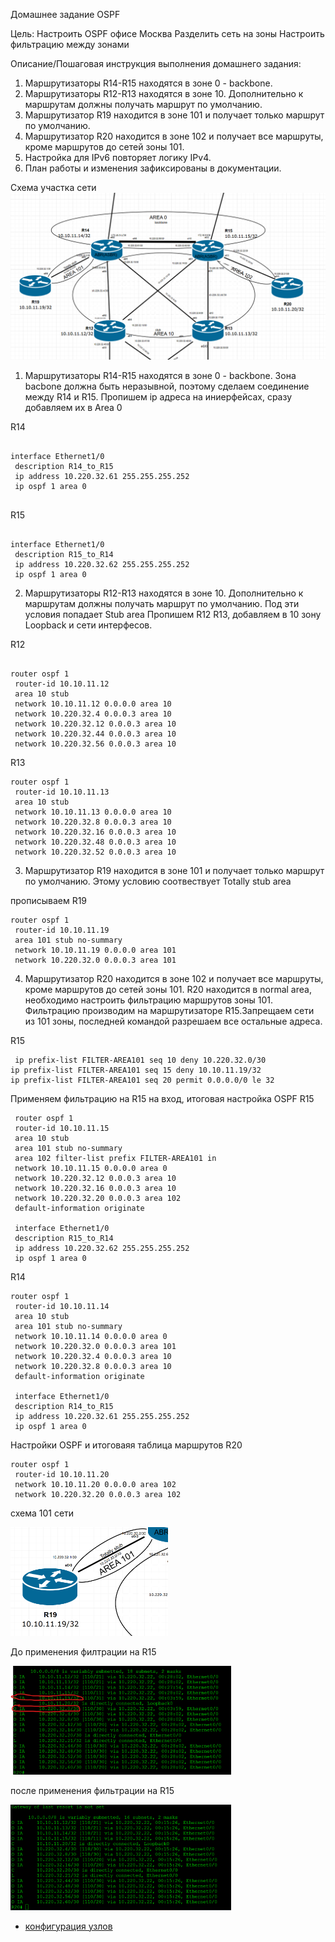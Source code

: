 Домашнее задание
OSPF

Цель:
Настроить OSPF офисе Москва
Разделить сеть на зоны
Настроить фильтрацию между зонами


Описание/Пошаговая инструкция выполнения домашнего задания:
1. Маршрутизаторы R14-R15 находятся в зоне 0 - backbone.
2. Маршрутизаторы R12-R13 находятся в зоне 10. Дополнительно к маршрутам должны получать маршрут по умолчанию.
3. Маршрутизатор R19 находится в зоне 101 и получает только маршрут по умолчанию.
4. Маршрутизатор R20 находится в зоне 102 и получает все маршруты, кроме маршрутов до сетей зоны 101.
5. Настройка для IPv6 повторяет логику IPv4.
6. План работы и изменения зафиксированы в документации.

 Схема участка сети 
 ![](ospf.png)
 
1. Маршрутизаторы R14-R15 находятся в зоне 0 - backbone. Зона bacbone должна быть неразывной, поэтому сделаем соединение между R14 и R15. Пропишем ip адреса на иниерфейсах, сразу добавляем их в Area 0

R14
<pre><code>
interface Ethernet1/0
 description R14_to_R15
 ip address 10.220.32.61 255.255.255.252
 ip ospf 1 area 0
 </code></pre>
R15
<pre><code>
interface Ethernet1/0
 description R15_to_R14
 ip address 10.220.32.62 255.255.255.252
 ip ospf 1 area 0
</code></pre>

2. Маршрутизаторы R12-R13 находятся в зоне 10. Дополнительно к маршрутам должны получать маршрут по умолчанию. Под эти условия попадает Stub area
 Пропишем R12 R13, добавляем в 10 зону Loopback и сети интерфесов.

 R12 
<pre><code>
router ospf 1
 router-id 10.10.11.12
 area 10 stub
 network 10.10.11.12 0.0.0.0 area 10
 network 10.220.32.4 0.0.0.3 area 10
 network 10.220.32.12 0.0.0.3 area 10
 network 10.220.32.44 0.0.0.3 area 10
 network 10.220.32.56 0.0.0.3 area 10
</code></pre>
 R13
 <pre><code>router ospf 1
 router-id 10.10.11.13
 area 10 stub
 network 10.10.11.13 0.0.0.0 area 10
 network 10.220.32.8 0.0.0.3 area 10
 network 10.220.32.16 0.0.0.3 area 10
 network 10.220.32.48 0.0.0.3 area 10
 network 10.220.32.52 0.0.0.3 area 10</code></pre>

3. Маршрутизатор R19 находится в зоне 101 и получает только маршрут по умолчанию. Этому условию соотвествует Totally stub area

прописываем R19
<pre><code>router ospf 1
 router-id 10.10.11.19
 area 101 stub no-summary
 network 10.10.11.19 0.0.0.0 area 101
 network 10.220.32.0 0.0.0.3 area 101</code></pre>

4.  Маршрутизатор R20 находится в зоне 102 и получает все маршруты, кроме маршрутов до сетей зоны 101. R20 находится в normal area, необходимо настроить фильтрацию маршрутов зоны 101. Фильтрацию производим на маршрутизаторе R15.Запрещаем сети из 101 зоны, последней командой разрешаем все остальные адреса. 

R15
<pre><code> ip prefix-list FILTER-AREA101 seq 10 deny 10.220.32.0/30
ip prefix-list FILTER-AREA101 seq 15 deny 10.10.11.19/32
ip prefix-list FILTER-AREA101 seq 20 permit 0.0.0.0/0 le 32
</code></pre>

Применяем фильтрацию на R15 на вход, итоговая настройка OSPF R15
<pre><code> router ospf 1
 router-id 10.10.11.15
 area 10 stub
 area 101 stub no-summary
 area 102 filter-list prefix FILTER-AREA101 in
 network 10.10.11.15 0.0.0.0 area 0
 network 10.220.32.12 0.0.0.3 area 10
 network 10.220.32.16 0.0.0.3 area 10
 network 10.220.32.20 0.0.0.3 area 102
 default-information originate
 
 interface Ethernet1/0
 description R15_to_R14
 ip address 10.220.32.62 255.255.255.252
 ip ospf 1 area 0
</code></pre>

R14
<pre><code>router ospf 1
 router-id 10.10.11.14
 area 10 stub
 area 101 stub no-summary
 network 10.10.11.14 0.0.0.0 area 0
 network 10.220.32.0 0.0.0.3 area 101
 network 10.220.32.4 0.0.0.3 area 10
 network 10.220.32.8 0.0.0.3 area 10
 default-information originate
 
 interface Ethernet1/0
 description R14_to_R15
 ip address 10.220.32.61 255.255.255.252
 ip ospf 1 area 0
</code></pre>


Настройки OSPF и итоговаяя таблица маршрутов R20
<pre><code>router ospf 1
 router-id 10.10.11.20
 network 10.10.11.20 0.0.0.0 area 102
 network 10.220.32.20 0.0.0.3 area 102
</code></pre>

схема 101 сети

<img src="Area101.png" alt="image" width="50%" height="auto">

До применения филтрации на R15

<img src="Ip_route_R20_before.png" alt="image" width="70%" height="auto">

после применения фильтрации на R15

<img src="Ip_route_R20_after.png" alt="image" width="70%" height="auto">


- [конфигурация узлов](conf/)